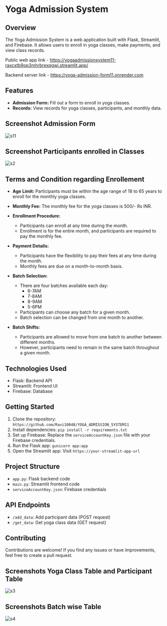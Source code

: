 
# Yoga Admission System

## Overview
The Yoga Admission System is a web application built with Flask, Streamlit, and Firebase. It allows users to enroll in yoga classes, make payments, and view class records.

Public web app link -  https://yogaadmissionsystem11-raxcxtb9op3mhrbrexqgwi.streamlit.app/

Backend server link - https://yoga-admission-form11.onrender.com


## Features
- **Admission Form:** Fill out a form to enroll in yoga classes.
- **Records:** View records for yoga classes, participants, and monthly data.

## Screenshot  Admission Form

![s11](https://github.com/Ravi10048/YOGA_ADMISSION_SYSTEM11/assets/116975230/927b1e5a-6286-40a3-95de-4afc6ee47747)

## Screenshot  Participants enrolled in Classes

![s2](https://github.com/Ravi10048/YOGA_ADMISSION_SYSTEM11/assets/116975230/1f8bbee0-a72c-41ff-b6ea-a2cb87a33345)


## Terms and Condition regarding Enrollement
- **Age Limit:** Participants must be within the age range of 18 to 65 years to enroll for the monthly yoga classes.

- **Monthly Fee:** The monthly fee for the yoga classes is 500/- Rs INR.

- **Enrollment Procedure:**
  - Participants can enroll at any time during the month.
  - Enrollment is for the entire month, and participants are required to pay the monthly fee.

- **Payment Details:**
  - Participants have the flexibility to pay their fees at any time during the month.
  - Monthly fees are due on a month-to-month basis.

- **Batch Selection:**
  - There are four batches available each day:
    - 6-7AM
    - 7-8AM
    - 8-9AM
    - 5-6PM
  - Participants can choose any batch for a given month.
  - Batch selection can be changed from one month to another.

- **Batch Shifts:**
  - Participants are allowed to move from one batch to another between different months.
  - However, participants need to remain in the same batch throughout a given month.



## Technologies Used
- Flask: Backend API
- Streamlit: Frontend UI
- Firebase: Database


## Getting Started
1. Clone the repository: `https://github.com/Ravi10048/YOGA_ADMISSION_SYSTEM11`
2. Install dependencies: `pip install -r requirements.txt`
3. Set up Firebase: Replace the `serviceAccountKey.json` file with your Firebase credentials.
4. Run the Flask app: `gunicorn app:app`
5. Open the Streamlit app: Visit `https://your-streamlit-app-url`


## Project Structure
- `app.py`: Flask backend code
- `main.py`: Streamlit frontend code
- `serviceAccountKey.json`: Firebase credentials


## API Endpoints
- `/add_data`: Add participant data (POST request)
- `/get_data`: Get yoga class data (GET request)

## Contributing
Contributions are welcome! If you find any issues or have improvements, feel free to create a pull request.


## Screenshots Yoga Class Table and Participant Table

![s3](https://github.com/Ravi10048/YOGA_ADMISSION_SYSTEM11/assets/116975230/78add70d-4c9a-44a5-92ff-d34a40ab6331)

## Screenshots Batch wise Table 

![s4](https://github.com/Ravi10048/YOGA_ADMISSION_SYSTEM11/assets/116975230/207f3441-7d22-4d7d-bfb5-daf3f02f593d)

